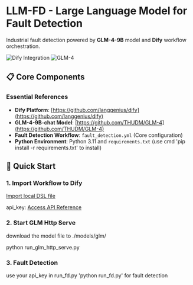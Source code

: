 # LLM-FD - Large Language Model for Fault Detection

Industrial fault detection powered by ​**GLM-4-9B**​ model and ​**Dify**​ workflow orchestration.

![Dify Integration](https://img.shields.io/badge/Dify-0.9%2B-blue)
![GLM-4](https://img.shields.io/badge/GLM--4-9B-orange)

## 📋 Core Components

### Essential References
- ​**Dify Platform**: [https://github.com/langgenius/dify](https://github.com/langgenius/dify)
- ​**GLM-4-9B-chat Model**: [https://github.com/THUDM/GLM-4](https://github.com/THUDM/GLM-4)
- ​**Fault Detection Workflow**: `fault_detection.yml` (Core configuration)
- ​**Python Environment**: Python 3.11 and `requirements.txt` (use cmd 'pip install -r requirements.txt' to install)

## 🚀 Quick Start

### 1. Import Workflow to Dify
[Import local DSL file](https://docs.dify.ai/guides/application-orchestrate/creating-an-application#import-local-dsl-file)
  
api_key: [Access API Reference](https://docs.dify.ai/guides/workflow/publish)

### 2. Start GLM Http Serve
download the model file to ./models/glm/

python run_glm_http_serve.py

### 3. Fault Detection
use your api_key in run_fd.py
'python run_fd.py' for fault detection
